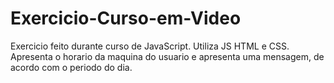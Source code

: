 # Exercicio-Curso-em-Video
Exercicio feito durante curso de JavaScript. Utiliza JS HTML e CSS. Apresenta o horario da maquina do usuario e apresenta uma mensagem, de acordo com o periodo do dia.
